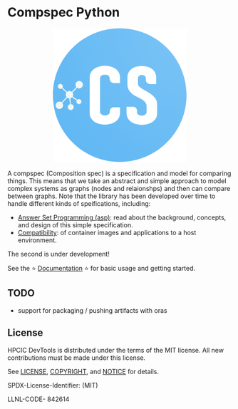 # Compspec Python

<p align="center">
  <img height="300" src="https://raw.githubusercontent.com/compspec/spec/main/img/compspec-circle.png">
</p>

A compspec (Composition spec) is a specification and model for comparing things. This means
that we take an abstract and simple approach to model complex systems as graphs (nodes
and relaionshps) and then can compare between graphs. Note that the library has been developed over time
to handle different kinds of speifications, including:

 - [Answer Set Programming (asp)](https://github.com/compspec/spec/tree/main/abi): read about the background, concepts, and design of this simple specification.
 - [Compatibility](https://github.com/compspec/spec/tree/main/compatibility): of container images and applications to a host environment.

The second is under development!

See the ⭐️ [Documentation](https://compspec.github.io/compspec) ⭐️ for basic usage
and getting started.

## TODO

 - support for packaging / pushing artifacts with oras

## License

HPCIC DevTools is distributed under the terms of the MIT license.
All new contributions must be made under this license.

See [LICENSE](https://github.com/converged-computing/cloud-select/blob/main/LICENSE),
[COPYRIGHT](https://github.com/converged-computing/cloud-select/blob/main/COPYRIGHT), and
[NOTICE](https://github.com/converged-computing/cloud-select/blob/main/NOTICE) for details.

SPDX-License-Identifier: (MIT)

LLNL-CODE- 842614
